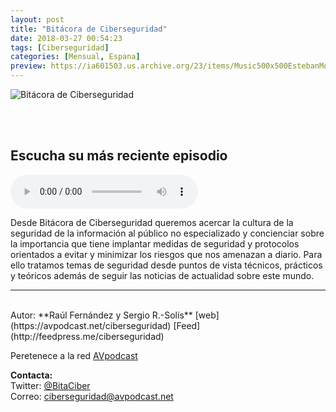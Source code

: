 ```yaml
---
layout: post
title: "Bitácora de Ciberseguridad"
date: 2018-03-27 00:54:23
tags: [Ciberseguridad]
categories: [Mensual, Espana]
preview: https://ia601503.us.archive.org/23/items/Music500x500EstebanMontoya/Bitacora-de-ciberseguridad-300-SergioR.-sols.jpg
---
```


![Bitácora de Ciberseguridad](https://ia601503.us.archive.org/23/items/Music500x500EstebanMontoya/Bitacora-de-ciberseguridad-caratula-500-SergioR.-sols.jpg)

<br/>
<br/>

## Escucha su más reciente episodio

<!--reproductor-feed=http://feedpress.me/ciberseguridad-->
<!--reproductor-start-->
<audio id="audio" preload="auto" controls="" src="http://tracking.feedpress.it/link/15407/9654433/BCS027-Madriguera-de-hackers.mp3"></audio>
<!--reproductor-end-->

Desde Bitácora de Ciberseguridad queremos acercar la cultura de la seguridad de la información al público no especializado y concienciar sobre la importancia que tiene implantar medidas de seguridad y protocolos orientados a evitar y minimizar los riesgos que nos amenazan a diario. Para ello tratamos temas de seguridad desde puntos de vista técnicos, prácticos y teóricos además de seguir las noticias de actualidad sobre este mundo.  

_ _ _
<br>
Autor: **Raúl Fernández y Sergio R.-Solís**  
[web](https://avpodcast.net/ciberseguridad)  
[Feed](http://feedpress.me/ciberseguridad)  


Peretenece a la red [AVpodcast](https://avpodcast.net/)  


**Contacta:**  
Twitter: [@BitaCiber](https://twitter.com/BitaCiber)  
Correo: [ciberseguridad@avpodcast.net](mailto:ciberseguridad@avpodcast.net)  
